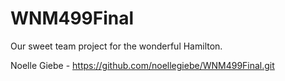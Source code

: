 # WNM499Final
Our sweet team project for the wonderful Hamilton. 

Noelle Giebe - https://github.com/noellegiebe/WNM499Final.git